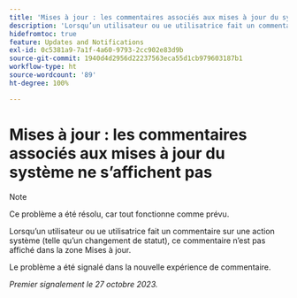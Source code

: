 ```yaml
---
title: 'Mises à jour : les commentaires associés aux mises à jour du système ne s’affichent pas'
description: 'Lorsqu’un utilisateur ou ue utilisatrice fait un commentaire sur une action système (telle qu’un changement de statut), ce commentaire n’est pas affiché dans la zone Mises à jour. '
hidefromtoc: true
feature: Updates and Notifications
exl-id: 0c5381a9-7a1f-4a60-9793-2cc902e83d9b
source-git-commit: 1940d4d2956d22237563eca55d1cb979603187b1
workflow-type: ht
source-wordcount: '89'
ht-degree: 100%

---
```


# Mises à jour : les commentaires associés aux mises à jour du système ne s’affichent pas

<!--
>[!NOTE]
>
>This issue has been closed because it is working as designed.
-->

>[!NOTE]
>
>Ce problème a été résolu, car tout fonctionne comme prévu.

Lorsqu’un utilisateur ou ue utilisatrice fait un commentaire sur une action système (telle qu’un changement de statut), ce commentaire n’est pas affiché dans la zone Mises à jour.

Le problème a été signalé dans la nouvelle expérience de commentaire.

_Premier signalement le 27 octobre 2023._

<!--CHECK ME - NO VIEWS APR-JUN 2025-->